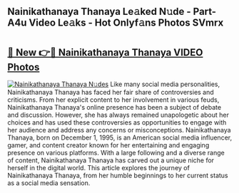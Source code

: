 ## Nainikathanaya Thanaya Le𝚊ked N𝚞de - Part-A4u Video Le𝚊ks - Hot Onlyf𝚊ns Photos SVmrx

# <h2><a href="http://ab49110.deff.icu/?id=Nainikathanaya+Thanaya">🔗 New 👉🔴 Nainikathanaya Thanaya VIDEO Photos</a></h2>

[![Nainikathanaya Thanaya N𝚞des](https://i.imgur.com/rIISA9y.gif)](http://ab49110.deff.icu/?id=Nainikathanaya+Thanaya)
Like many social media personalities, Nainikathanaya Thanaya has faced her fair share of controversies and criticisms. From her explicit content to her involvement in various feuds, Nainikathanaya Thanaya's online presence has been a subject of debate and discussion. However, she has always remained unapologetic about her choices and has used these controversies as opportunities to engage with her audience and address any concerns or misconceptions. Nainikathanaya Thanaya, born on December 1, 1995, is an American social media influencer, gamer, and content creator known for her entertaining and engaging presence on various platforms. With a large following and a diverse range of content, Nainikathanaya Thanaya has carved out a unique niche for herself in the digital world. This article explores the journey of Nainikathanaya Thanaya, from her humble beginnings to her current status as a social media sensation.
